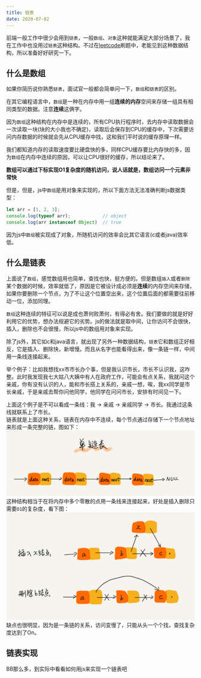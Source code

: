 ```yaml
---
title: 链表
date: 2020-07-02
---
```

前端一般工作中很少会用到`链表`，一般`数组`、`对象`这种就能满足大部分场景了，我在工作中也没用过`链表`这种结构。不过在[leetcode](../../leetcode)刷题中，老能见到这种数据结构，所以准备好好研究一下。

## 什么是数组
如果你简历说你熟悉`链表`，面试官一般都会简单问一下，`数组`和`链表`的区别。

在其它编程语言中，`数组`是一种在内存中用一组**连续的内存**空间来存储一组具有相同类型的数据。注意**连续**这俩字。

因为`数组`这种结构在内存中是连续的，所有CPU执行程序时，去内存中读取数据会一次读取一块(块的大小我也不确定)，读取后会保存到CPU的缓存中，下次需要访问内存数据的时候就会先从CPU缓存中找，这和我们平时说的缓存原理一样。

我们都知道内存的读取速度要比硬盘快的多，同样CPU缓存要比内存快的多，因为`数组`在内存中连续的原因，可以让CPU很好的缓存，所以结论来了。

**数组可以通过下标实现O1复杂度的随机访问，说人话就是，数组访问一个元素非常快**

但是，但是，js中`数组`是用对象来实现的，所以下面方法无法准确判断js数据类型：
```js
let arr = [1, 2, 3];
console.log(typeof arr);            // object
console.log(arr instanceof Object)  // true
```
因为js中`数组`被实现成了对象，所随机访问的效率会比其它语言(c或者java)效率低。

## 什么是链表
上面说了`数组`，感觉数组用也简单，查找也快，挺方便的。但是数组`插入`或者`删除`某个数据的时候，效率就低了，原因是它被设计成必须是**连续**的内存空间来存储，如果你要删除一个节点，为了不让这个位置空出来，这个位置后面的都需要往前移动一位，添加同理。

`数组`这种连续的特征可以说是成也萧何败萧何，有得必有舍。我们要做的就是好好利用它的优势，想办法规避它的劣势。js的做法就是取中间，让你访问不会很快，插入，删除也不会很慢，所以js中的数组用对象来实现。

除了js外，其它如c和java语言，就出现了另外一种数据结构，`链表`它和数组正好相反，它是插入、删除快，新增慢。而且从名字也能看得出来，像一条链一样，中间用一条线连接起来。

举个例子：比如我想找xx市市长办个事，但是我认识市长，市长不认识我，这咋整。此时我发现我七大姑八大姨中有人在政府工作，可能会有点关系，我就问这个亲戚，你有没有认识的人，能和市长搭上关系的，亲戚一想，唉，我xx同学是市长亲戚，于是亲戚去帮你问他同学，他同学在问问市长，安排有时间见一下。

上面这个例子是不可以看成一条线：我 -> 亲戚 -> 亲戚同学 -> 市长。我通过这条线就联系上了市长。<br/>
链表就是上面这种关系，链表在内存中不连续，每个节点通过存储下一个节点地址来形成一条完整的链，图如下：
![单链表](../images/ds/list1.jpg)
这种结构相当于在将内存中多个零散的点用一条线来连接起来，好处是插入删除只需要`O1`的复杂度，看下图：
![单链表插入](../images/ds/list2.jpg)
缺点也很明显，因为是一条链的关系，访问变慢了，只能从头一个个找，查找复杂度达到了On。

## 链表实现
BB那么多，到实际中看看如何用js来实现一个链表吧
```js

```